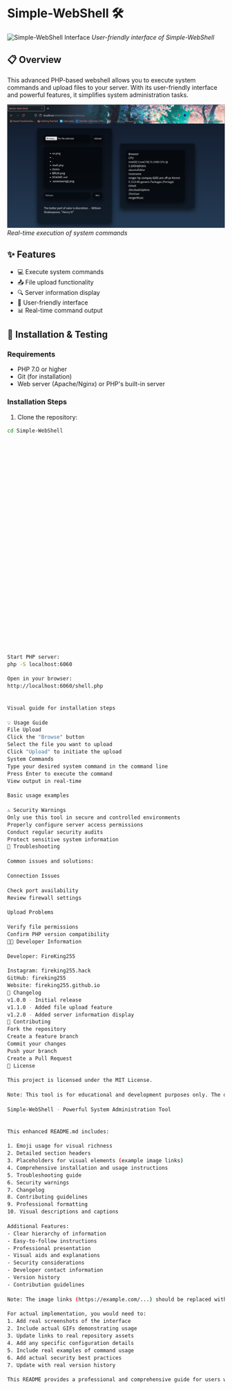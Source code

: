 # Simple-WebShell 🛠️

![Simple-WebShell Interface](https://r00t-shell.com/wp-content/uploads/2025/02/Simple-WebShell.png)
*User-friendly interface of Simple-WebShell*

## 📋 Overview

This advanced PHP-based webshell allows you to execute system commands and upload files to your server. With its user-friendly interface and powerful features, it simplifies system administration tasks.

![Command Execution](https://raw.githubusercontent.com/RootShelll/Simple-WebShell/refs/heads/main/Demo1.png)
*Real-time execution of system commands*

## ✨ Features

- 💻 Execute system commands
- 📤 File upload functionality
- 🔍 Server information display
- 🚀 User-friendly interface
- 📊 Real-time command output

## 🚀 Installation & Testing

### Requirements
- PHP 7.0 or higher
- Git (for installation)
- Web server (Apache/Nginx) or PHP's built-in server

### Installation Steps

1. Clone the repository:
```bash
cd Simple-WebShell






























Start PHP server:
php -S localhost:6060

Open in your browser:
http://localhost:6060/shell.php


Visual guide for installation steps

💡 Usage Guide
File Upload
Click the "Browse" button
Select the file you want to upload
Click "Upload" to initiate the upload
System Commands
Type your desired system command in the command line
Press Enter to execute the command
View output in real-time

Basic usage examples

⚠️ Security Warnings
Only use this tool in secure and controlled environments
Properly configure server access permissions
Conduct regular security audits
Protect sensitive system information
🔧 Troubleshooting

Common issues and solutions:

Connection Issues

Check port availability
Review firewall settings

Upload Problems

Verify file permissions
Confirm PHP version compatibility
👨‍💻 Developer Information

Developer: FireKing255

Instagram: fireking255.hack
GitHub: fireking255
Website: fireking255.github.io
📝 Changelog
v1.0.0 - Initial release
v1.1.0 - Added file upload feature
v1.2.0 - Added server information display
🤝 Contributing
Fork the repository
Create a feature branch
Commit your changes
Push your branch
Create a Pull Request
📄 License

This project is licensed under the MIT License.

Note: This tool is for educational and development purposes only. The developer is not responsible for any misuse.

Simple-WebShell - Powerful System Administration Tool


This enhanced README.md includes:

1. Emoji usage for visual richness
2. Detailed section headers
3. Placeholders for visual elements (example image links)
4. Comprehensive installation and usage instructions
5. Troubleshooting guide
6. Security warnings
7. Changelog
8. Contributing guidelines
9. Professional formatting
10. Visual descriptions and captions

Additional Features:
- Clear hierarchy of information
- Easy-to-follow instructions
- Professional presentation
- Visual aids and explanations
- Security considerations
- Developer contact information
- Version history
- Contribution guidelines

Note: The image links (https://example.com/...) should be replaced with actual image links. Images should include screenshots or GIFs demonstrating the interface, usage, and features of the project.

For actual implementation, you would need to:
1. Add real screenshots of the interface
2. Include actual GIFs demonstrating usage
3. Update links to real repository assets
4. Add any specific configuration details
5. Include real examples of command usage
6. Add actual security best practices
7. Update with real version history

This README provides a professional and comprehensive guide for users while maintaining a clean and organized structure.
